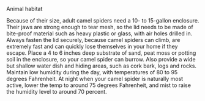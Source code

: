 Animal habitat

Because of their size, adult camel spiders need a 10- to 15-gallon enclosure. Their jaws are strong enough to tear mesh, so the lid needs to be made of bite-proof material such as heavy plastic or glass, with air holes drilled in. Always fasten the lid securely, because camel spiders can climb, are extremely fast and can quickly lose themselves in your home if they escape. Place a 4 to 6 inches deep substrate of sand, peat moss or potting soil in the enclosure, so your camel spider can burrow. Also provide a wide but shallow water dish and hiding areas, such as cork bark, logs and rocks. Maintain low humidity during the day, with temperatures of 80 to 95 degrees Fahrenheit. At night when your camel spider is naturally most active, lower the temp to around 75 degrees Fahrenheit, and mist to raise the humidity level to around 70 percent.
